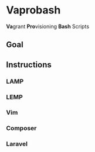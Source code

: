 # Vaprobash

**Va**grant **Pro**visioning **Bash** Scripts

## Goal

## Instructions

### LAMP

### LEMP

### Vim

### Composer

### Laravel

